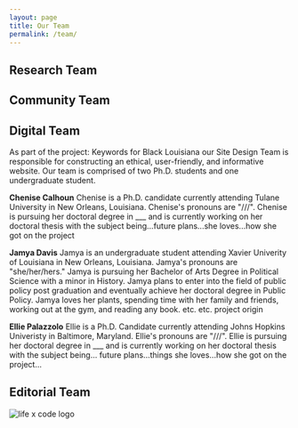 ```yaml
---
layout: page
title: Our Team
permalink: /team/
---
```

## Research Team

## Community Team

## Digital Team
As part of the project: Keywords for Black Louisiana our Site Design Team is responsible for constructing an ethical, user-friendly, and informative website. Our team is comprised of two Ph.D. students and one undergraduate student. 


**Chenise Calhoun**
Chenise is a Ph.D. candidate currently attending Tulane University in New Orleans, Louisiana. Chenise's pronouns are "///". Chenise is pursuing her doctoral degree in ___ and is currently working on her doctoral thesis with the subject being...future plans...she loves...how she got on the project

**Jamya Davis**
Jamya is an undergraduate student attending Xavier Univerity of Louisiana in New Orleans, Louisiana. Jamya's pronouns are "she/her/hers." Jamya is pursuing her Bachelor of Arts Degree in Political Science with a minor in History. Jamya plans to enter into the field of public policy post graduation and eventually achieve her doctoral degree in Public Policy. Jamya loves her plants, spending time with her family and friends, working out at the gym, and reading any book. etc. etc. project origin

**Ellie Palazzolo**
Ellie is a Ph.D. Candidate currently attending Johns Hopkins Univeristy in Baltimore, Maryland. Ellie's pronouns are "///". Ellie is pursuing her doctoral degree in ___ and is currently working on her doctoral thesis with the subject being... future plans...things she loves...how she got on the project...

## Editorial Team

![life x code logo](/assets/images/logo/LIFEXCODE.png)

